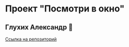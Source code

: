 # Проект "Посмотри в окно"
## Глухих Александр 🐑
[Ссылка на репозиторий](https://github.com/Whimsy-rat-trap/posmotri_v_okno.git)